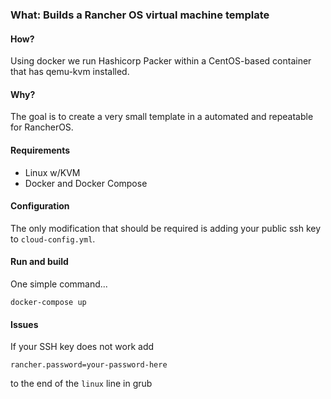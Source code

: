### What: Builds a Rancher OS virtual machine template

#### How?
Using docker we run Hashicorp Packer within a CentOS-based container that has qemu-kvm installed.

#### Why?
The goal is to create a very small template in a automated and repeatable for RancherOS.

#### Requirements
- Linux w/KVM
- Docker and Docker Compose

#### Configuration
The only modification that should be required is adding your public ssh key to `cloud-config.yml`.

#### Run and build
One simple command...

```
docker-compose up
```
#### Issues

If your SSH key does not work add
```
rancher.password=your-password-here
```
to the end of the `linux` line in grub
